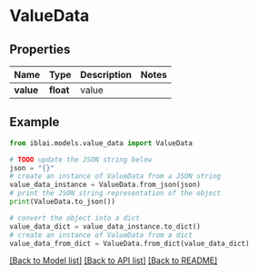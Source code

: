 # ValueData


## Properties

Name | Type | Description | Notes
------------ | ------------- | ------------- | -------------
**value** | **float** | value | 

## Example

```python
from iblai.models.value_data import ValueData

# TODO update the JSON string below
json = "{}"
# create an instance of ValueData from a JSON string
value_data_instance = ValueData.from_json(json)
# print the JSON string representation of the object
print(ValueData.to_json())

# convert the object into a dict
value_data_dict = value_data_instance.to_dict()
# create an instance of ValueData from a dict
value_data_from_dict = ValueData.from_dict(value_data_dict)
```
[[Back to Model list]](../README.md#documentation-for-models) [[Back to API list]](../README.md#documentation-for-api-endpoints) [[Back to README]](../README.md)


